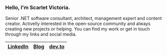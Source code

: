 ### Hello, I'm Scarlet Victoria.

Senior .NET software consultant, architect, management expert and content creator. Activelly interested in the open-source community and always creating new projects or helping. You can find my work or get in touch through my links and social media.

| [LinkedIn](https://www.linkedin.com/in/scarletrose/) | [Blog](#) | [dev.to](https://dev.to/scarletvictoriarose) |
| - | - | - |
